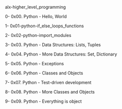 alx-higher_level_programming


0- 0x00. Python - Hello, World

1- 0x01-python-if_else_loops_functions

2- 0x02-python-import_modules

3- 0x03. Python - Data Structures: Lists, Tuples  

4- 0x04. Python - More Data Structures: Set, Dictionary

5- 0x05. Python - Exceptions

6- 0x06. Python - Classes and Objects

7- 0x07. Python - Test-driven development

8- 0x08. Python - More Classes and Objects 

9- 0x09. Python - Everything is object 
